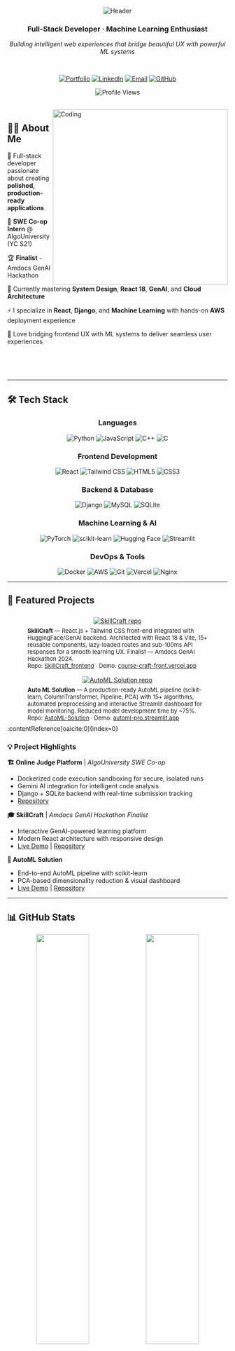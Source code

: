 <div align="center">

![Header](https://capsule-render.vercel.app/api?type=waving&color=gradient&customColorList=12&height=200&section=header&text=Purnima%20Sahoo&fontSize=80&fontAlignY=35&animation=twinkling&fontColor=ffffff)

### Full-Stack Developer · Machine Learning Enthusiast
*Building intelligent web experiences that bridge beautiful UX with powerful ML systems*

<br/>

[![Portfolio](https://img.shields.io/badge/🌐_Portfolio-fullmoon.icu-FF6B9D?style=for-the-badge)](https://fullmoon.icu/)
[![LinkedIn](https://img.shields.io/badge/LinkedIn-0077B5?style=for-the-badge&logo=linkedin&logoColor=white)](https://www.linkedin.com/in/purnima-sahoo-61a566252/)
[![Email](https://img.shields.io/badge/Email-EA4335?style=for-the-badge&logo=gmail&logoColor=white)](mailto:purnimajagganathsahoo@gmail.com)
[![GitHub](https://img.shields.io/badge/GitHub-181717?style=for-the-badge&logo=github&logoColor=white)](https://github.com/Purnima2004)

![Profile Views](https://komarev.com/ghpvc/?username=Purnima2004&color=FF6B9D&style=flat-square&label=Profile+Views)

</div>

<br/>

<img align="right" alt="Coding" width="400" src="https://user-images.githubusercontent.com/74038190/229223263-cf2e4b07-2615-4f87-9c38-e37600f8381a.gif">

## 👨‍💻 About Me

🎯 Full-stack developer passionate about creating **polished, production-ready applications**

💼 **SWE Co-op Intern** @ AlgoUniversity (YC S21)

🏆 **Finalist** - Amdocs GenAI Hackathon

🌱 Currently mastering **System Design**, **React 18**, **GenAI**, and **Cloud Architecture**

⚡ I specialize in **React**, **Django**, and **Machine Learning** with hands-on **AWS** deployment experience

🚀 Love bridging frontend UX with ML systems to deliver seamless user experiences

<br/>
<br/>
<br/>

---

## 🛠️ Tech Stack

<div align="center">

### Languages
![Python](https://img.shields.io/badge/Python-3776AB?style=for-the-badge&logo=python&logoColor=white)
![JavaScript](https://img.shields.io/badge/JavaScript-F7DF1E?style=for-the-badge&logo=javascript&logoColor=black)
![C++](https://img.shields.io/badge/C++-00599C?style=for-the-badge&logo=cplusplus&logoColor=white)
![C](https://img.shields.io/badge/C-A8B9CC?style=for-the-badge&logo=c&logoColor=black)

### Frontend Development
![React](https://img.shields.io/badge/React-61DAFB?style=for-the-badge&logo=react&logoColor=black)
![Tailwind CSS](https://img.shields.io/badge/Tailwind_CSS-06B6D4?style=for-the-badge&logo=tailwindcss&logoColor=white)
![HTML5](https://img.shields.io/badge/HTML5-E34F26?style=for-the-badge&logo=html5&logoColor=white)
![CSS3](https://img.shields.io/badge/CSS3-1572B6?style=for-the-badge&logo=css3&logoColor=white)

### Backend & Database
![Django](https://img.shields.io/badge/Django-092E20?style=for-the-badge&logo=django&logoColor=white)
![MySQL](https://img.shields.io/badge/MySQL-4479A1?style=for-the-badge&logo=mysql&logoColor=white)
![SQLite](https://img.shields.io/badge/SQLite-003B57?style=for-the-badge&logo=sqlite&logoColor=white)

### Machine Learning & AI
![PyTorch](https://img.shields.io/badge/PyTorch-EE4C2C?style=for-the-badge&logo=pytorch&logoColor=white)
![scikit-learn](https://img.shields.io/badge/scikit--learn-F7931E?style=for-the-badge&logo=scikitlearn&logoColor=white)
![Hugging Face](https://img.shields.io/badge/Hugging_Face-FFD21E?style=for-the-badge&logo=huggingface&logoColor=black)
![Streamlit](https://img.shields.io/badge/Streamlit-FF4B4B?style=for-the-badge&logo=streamlit&logoColor=white)

### DevOps & Tools
![Docker](https://img.shields.io/badge/Docker-2496ED?style=for-the-badge&logo=docker&logoColor=white)
![AWS](https://img.shields.io/badge/AWS-232F3E?style=for-the-badge&logo=amazonaws&logoColor=white)
![Git](https://img.shields.io/badge/Git-F05032?style=for-the-badge&logo=git&logoColor=white)
![Vercel](https://img.shields.io/badge/Vercel-000000?style=for-the-badge&logo=vercel&logoColor=white)
![Nginx](https://img.shields.io/badge/Nginx-009639?style=for-the-badge&logo=nginx&logoColor=white)

</div>

---

## 🚀 Featured Projects

<div align="center">

<!-- SkillCraft (correct repo + demo) -->
<div style="display:inline-block; margin:8px; text-align:center; max-width:420px;">
  <a href="https://github.com/Purnima2004/SkillCraft_frontend" target="_blank" rel="noopener">
    <img src="https://github-readme-stats.vercel.app/api/pin/?username=Purnima2004&repo=SkillCraft_frontend&theme=radical&hide_border=true&bg_color=0D1117&title_color=FF6B9D&icon_color=FFD700&text_color=FFFFFF" alt="SkillCraft repo" />
  </a>
  <p style="max-width:420px; text-align:left; margin:6px 4px 0 4px; font-size:13px;">
    <strong>SkillCraft</strong> — React.js + Tailwind CSS front-end integrated with HuggingFace/GenAI backend. Architected with React 18 & Vite, 15+ reusable components, lazy-loaded routes and sub-100ms API responses for a smooth learning UX. Finalist — Amdocs GenAI Hackathon 2024.  
    <br/>
    Repo: <a href="https://github.com/Purnima2004/SkillCraft_frontend">SkillCraft_frontend</a> · Demo: <a href="https://course-craft-front.vercel.app/" target="_blank" rel="noopener">course-craft-front.vercel.app</a>
  </p>
</div>

<!-- AutoML Solution (correct repo + demo) -->
<div style="display:inline-block; margin:8px; text-align:center; max-width:420px;">
  <a href="https://github.com/Purnima2004/AutoML-Solution" target="_blank" rel="noopener">
    <img src="https://github-readme-stats.vercel.app/api/pin/?username=Purnima2004&repo=AutoML-Solution&theme=radical&hide_border=true&bg_color=0D1117&title_color=FF6B9D&icon_color=FFD700&text_color=FFFFFF" alt="AutoML Solution repo" />
  </a>
  <p style="max-width:420px; text-align:left; margin:6px 4px 0 4px; font-size:13px;">
    <strong>Auto ML Solution</strong> — A production-ready AutoML pipeline (scikit-learn, ColumnTransformer, Pipeline, PCA) with 15+ algorithms, automated preprocessing and interactive Streamlit dashboard for model monitoring. Reduced model development time by ~75%.  
    <br/>
    Repo: <a href="https://github.com/Purnima2004/AutoML-Solution">AutoML-Solution</a> · Demo: <a href="https://automl-pro.streamlit.app/" target="_blank" rel="noopener">automl-pro.streamlit.app</a>
  </p>
</div>

</div>

<!-- Source: project names, repos and demo links taken from your resume. -->
<!-- Details such as React 18, Vite, 15+ components, hackathon final, ColumnTransformer, PCA and deployment are from your resume. --> :contentReference[oaicite:0]{index=0}


### 💡 Project Highlights

**🏗️ Online Judge Platform** | *AlgoUniversity SWE Co-op*
- Dockerized code execution sandboxing for secure, isolated runs
- Gemini AI integration for intelligent code analysis
- Django + SQLite backend with real-time submission tracking
- [Repository](https://github.com/Purnima2004/OJ_Project_AlgoUniversity)

**🎓 SkillCraft** | *Amdocs GenAI Hackathon Finalist*
- Interactive GenAI-powered learning platform
- Modern React architecture with responsive design
- [Live Demo](https://course-craft-front.vercel.app/) | [Repository](https://github.com/Purnima2004/SkillCraft_front)

**🤖 AutoML Solution**
- End-to-end AutoML pipeline with scikit-learn
- PCA-based dimensionality reduction & visual dashboard
- [Live Demo](https://automl-pro.streamlit.app/) | [Repository](https://github.com/Purnima2004/AutoML-Solution)

---

## 📊 GitHub Stats

<div align="center">
  <img width="49%" src="https://github-readme-stats.vercel.app/api?username=Purnima2004&show_icons=true&theme=radical&hide_border=true&bg_color=0D1117&title_color=FF6B9D&icon_color=FFD700&text_color=FFFFFF&count_private=true" />
  <img width="49%" src="https://streak-stats.demolab.com?user=Purnima2004&theme=radical&hide_border=true&background=0D1117&ring=FF6B9D&fire=FFD700&currStreakLabel=FFFFFF&sideNums=FFFFFF&currStreakNum=FF6B9D&sideLabels=FFFFFF&dates=888888" />
</div>

<br/>

<div align="center">
  <img width="70%" src="https://github-readme-activity-graph.vercel.app/graph?username=Purnima2004&theme=react-dark&hide_border=true&bg_color=0D1117&color=FF6B9D&line=FFD700&point=FFFFFF&area=true&area_color=FF6B9D" />
</div>

<br/>

<div align="center">
  <img width="49%" src="https://github-readme-stats.vercel.app/api/top-langs/?username=Purnima2004&layout=compact&theme=radical&hide_border=true&bg_color=0D1117&title_color=FF6B9D&text_color=FFFFFF&langs_count=8" />
  <img width="49%" src="https://github-profile-trophy.vercel.app/?username=Purnima2004&theme=radical&no-frame=true&no-bg=true&column=4&row=2&margin-w=15&margin-h=15" />
</div>

---

## 🎯 Current Focus

```javascript
const currentlyLearning = {
    ml_ops: ["Hugging Face Transformers", "Gemini API", "Production ML Pipelines"],
    frontend: ["React 18 Patterns", "Component Composition", "Performance Optimization"],
    backend: ["System Design", "Scalable Architectures", "API Design"],
    devops: ["AWS EC2", "Nginx Configuration", "SSL/TLS Setup", "CI/CD"]
};
```

---

## 💭 Quote of the Day

<div align="center">

![Quote](https://quotes-github-readme.vercel.app/api?type=horizontal&theme=radical&quote=Resilience%20is%20not%20what%20happens%20to%20you.%20It's%20how%20you%20react%20to,%20respond%20to,%20and%20recover%20from%20what%20happens%20to%20you.&author=Jeffrey%20Gitomer)

</div>

---

<div align="center">

### 🤝 Let's Connect!

*I'm always open to interesting conversations and collaboration opportunities*

[![LinkedIn](https://img.shields.io/badge/LinkedIn-Let's_Connect-0077B5?style=for-the-badge&logo=linkedin&logoColor=white)](https://www.linkedin.com/in/purnima-sahoo-61a566252/)
[![Email](https://img.shields.io/badge/Email-Say_Hi-EA4335?style=for-the-badge&logo=gmail&logoColor=white)](mailto:purnimajagganathsahoo@gmail.com)
[![Portfolio](https://img.shields.io/badge/Portfolio-Visit_My_Site-FF6B9D?style=for-the-badge&logo=google-chrome&logoColor=white)](https://fullmoon.icu/)

<br/>

![Footer](https://capsule-render.vercel.app/api?type=waving&color=gradient&customColorList=12&height=100&section=footer)

</div>
